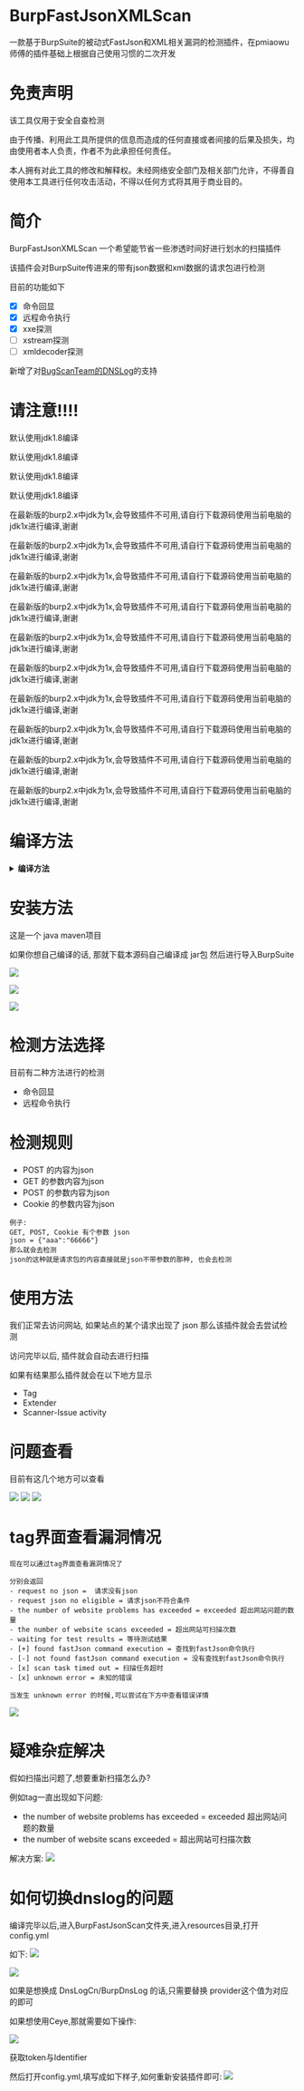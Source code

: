 # BurpFastJsonXMLScan
一款基于BurpSuite的被动式FastJson和XML相关漏洞的检测插件，在pmiaowu师傅的插件基础上根据自己使用习惯的二次开发

# 免责声明
该工具仅用于安全自查检测

由于传播、利用此工具所提供的信息而造成的任何直接或者间接的后果及损失，均由使用者本人负责，作者不为此承担任何责任。

本人拥有对此工具的修改和解释权。未经网络安全部门及相关部门允许，不得善自使用本工具进行任何攻击活动，不得以任何方式将其用于商业目的。

# 简介
BurpFastJsonXMLScan 一个希望能节省一些渗透时间好进行划水的扫描插件

该插件会对BurpSuite传进来的带有json数据和xml数据的请求包进行检测

目前的功能如下
- [x] 命令回显
- [x] 远程命令执行
- [x] xxe探测
- [ ] xstream探测
- [ ] xmldecoder探测

新增了对[BugScanTeam的DNSLog](https://github.com/BugScanTeam/DNSLog)的支持

# 请注意!!!!
默认使用jdk1.8编译

默认使用jdk1.8编译

默认使用jdk1.8编译

默认使用jdk1.8编译

在最新版的burp2.x中jdk为1x,会导致插件不可用,请自行下载源码使用当前电脑的jdk1x进行编译,谢谢

在最新版的burp2.x中jdk为1x,会导致插件不可用,请自行下载源码使用当前电脑的jdk1x进行编译,谢谢

在最新版的burp2.x中jdk为1x,会导致插件不可用,请自行下载源码使用当前电脑的jdk1x进行编译,谢谢

在最新版的burp2.x中jdk为1x,会导致插件不可用,请自行下载源码使用当前电脑的jdk1x进行编译,谢谢

在最新版的burp2.x中jdk为1x,会导致插件不可用,请自行下载源码使用当前电脑的jdk1x进行编译,谢谢

在最新版的burp2.x中jdk为1x,会导致插件不可用,请自行下载源码使用当前电脑的jdk1x进行编译,谢谢

在最新版的burp2.x中jdk为1x,会导致插件不可用,请自行下载源码使用当前电脑的jdk1x进行编译,谢谢

在最新版的burp2.x中jdk为1x,会导致插件不可用,请自行下载源码使用当前电脑的jdk1x进行编译,谢谢

在最新版的burp2.x中jdk为1x,会导致插件不可用,请自行下载源码使用当前电脑的jdk1x进行编译,谢谢

在最新版的burp2.x中jdk为1x,会导致插件不可用,请自行下载源码使用当前电脑的jdk1x进行编译,谢谢

# 编译方法

<details>
<summary><b>编译方法</b></summary>

这是一个 java maven项目

默认java版本为 1.8

导入idea,打开刚刚好下载好的源码

![](./images/1.png)

打开: /BurpFastJsonScan/pom.xml 安装对应的包,第一次安装依赖包需要比较久,慢慢等不要急

![](./images/2.png)

![](./images/3.png)

编译文件地址: /BurpFastJsonScan/target/BurpFastJsonScan/

jar包地址: /BurpFastJsonScan/target/BurpFastJsonScan/BurpFastJsonScan.jar

项目配置文件地址: /BurpFastJsonScan/target/BurpFastJsonScan/resources/config.yml

接着拿着这个jar包, 导入BurpSuite即可

</details>

# 安装方法
这是一个 java maven项目

如果你想自己编译的话, 那就下载本源码自己编译成 jar包 然后进行导入BurpSuite

![](./images/8.png)

![](./images/9.png)

![](./images/10.png)

# 检测方法选择

目前有二种方法进行的检测
- 命令回显
- 远程命令执行

# 检测规则

- POST 的内容为json
- GET 的参数内容为json
- POST 的参数内容为json
- Cookie 的参数内容为json

```
例子:
GET, POST, Cookie 有个参数 json
json = {"aaa":"66666"}
那么就会去检测
json的这种就是请求包的内容直接就是json不带参数的那种, 也会去检测
```

# 使用方法
我们正常去访问网站, 如果站点的某个请求出现了 json 那么该插件就会去尝试检测

访问完毕以后, 插件就会自动去进行扫描

如果有结果那么插件就会在以下地方显示
- Tag
- Extender
- Scanner-Issue activity

# 问题查看

目前有这几个地方可以查看

![](./images/4.png)
![](./images/5.png)
![](./images/6.png)

# tag界面查看漏洞情况

```
现在可以通过tag界面查看漏洞情况了

分别会返回
- request no json =  请求没有json
- request json no eligible = 请求json不符合条件
- the number of website problems has exceeded = exceeded 超出网站问题的数量
- the number of website scans exceeded = 超出网站可扫描次数
- waiting for test results = 等待测试结果
- [+] found fastJson command execution = 查找到fastJson命令执行
- [-] not found fastJson command execution = 没有查找到fastJson命令执行
- [x] scan task timed out = 扫描任务超时
- [x] unknown error = 未知的错误

当发生 unknown error 的时候,可以尝试在下方中查看错误详情
```

![](./images/7.png)

# 疑难杂症解决

假如扫描出问题了,想要重新扫描怎么办?

例如tag一直出现如下问题:
- the number of website problems has exceeded = exceeded 超出网站问题的数量
- the number of website scans exceeded = 超出网站可扫描次数

解决方案:
![](./images/11.png)

# 如何切换dnslog的问题

编译完毕以后,进入BurpFastJsonScan文件夹,进入resources目录,打开config.yml

如下:
![](./images/12.png)

![](./images/13.png)

如果是想换成 DnsLogCn/BurpDnsLog 的话,只需要替换 provider这个值为对应的即可

如果想使用Ceye,那就需要如下操作:

![](./images/14.png)

获取token与Identifier

然后打开config.yml,填写成如下样子,如何重新安装插件即可:
![](./images/15.png)

